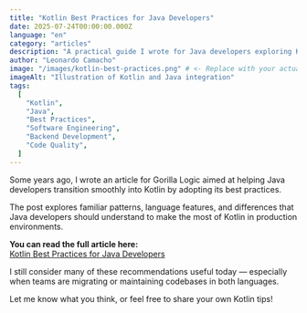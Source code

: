 ```yaml
---
title: "Kotlin Best Practices for Java Developers"
date: 2025-07-24T00:00:00.000Z
language: "en"
category: "articles"
description: "A practical guide I wrote for Java developers exploring Kotlin. Originally published on Gorilla Logic's blog."
author: "Leonardo Camacho"
image: "/images/kotlin-best-practices.png" # <- Replace with your actual image path
imageAlt: "Illustration of Kotlin and Java integration"
tags:
  [
    "Kotlin",
    "Java",
    "Best Practices",
    "Software Engineering",
    "Backend Development",
    "Code Quality",
  ]
---
```


Some years ago, I wrote an article for Gorilla Logic aimed at helping Java developers transition smoothly into Kotlin by adopting its best practices.

The post explores familiar patterns, language features, and differences that Java developers should understand to make the most of Kotlin in production environments.

**You can read the full article here:**  
[Kotlin Best Practices for Java Developers](https://gorillalogic.com/blog-and-resources/kotlin-best-practices-for-java-developers)

I still consider many of these recommendations useful today — especially when teams are migrating or maintaining codebases in both languages.

Let me know what you think, or feel free to share your own Kotlin tips!
